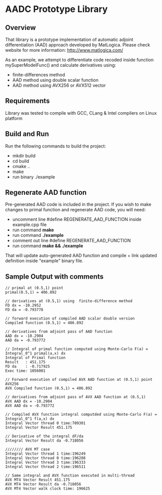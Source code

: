 # AADC Prototype Library

## Overview 

That library is a prototype implementation of automatic adjoint differentiation (AAD) approach developed by MatLogica.
Please check website for more information: http://www.matlogica.com/

As an example, we attempt to differentiate code recoded inside 
function mySuperModelFunc() and calculate derivatives using:
* finite-differences method
* AAD method using double scalar function
* AAD method using AVX256 or AVX512 vector   

## Requirements

Library was tested to compile with GCC, CLang & Intel compilers on Linux platform
 
## Build and Run

Run the following commands to build the project: 
* mkdir build
* cd build
* cmake ..
* make 
* run binary ./example

## Regenerate AAD function

Pre-generated AAD code is included in the project. 
If you wish to make changes to primal function and regenerate AAD code, you will need:
* uncomment line #define REGENERATE_AAD_FUNCTION inside example.cpp file
* run command **make**
* run command **./example**
* comment out line #define REGENERATE_AAD_FUNCTION
* run command **make && ./example**

That will update auto-generated AAD function and compile + link updated definition inside "example" binary file.  

## Sample Output with comments
```
// primal at (0.5,1) point
primal(0.5,1) = 406.892

// derivatives at (0.5,1) using  finite-difference method
FD dx = -10.2952
FD da = -0.793778

// forward execution of compiled AAD scalar double version
Compiled function (0.5,1) = 406.892

// derivatives from adjoint pass of AAD function 
AAD dx = -10.2904
AAD da = -0.793772

// Integral of primal function computed using Monte-Carlo F(a) = Integral_0^1 primal(a,x) dx
Integral of Primal function
Result   : 451.175
FD da    : -0.717925
Exec time: 1056001

// Forward execution of compiled AVX AAD function at (0.5,1) point
AVX256
AVX Compiled function (0.5,1) = 406.892

// derivatives from adjoint pass of AVX AAD function at (0.5,1) 
AVX AAD dx = -10.2904
AVX AAD da = -0.793772

// Compiled AVX function integral computded using Monte-Carlo F(a) = Integral_0^1 f(a,x) dx
Integral Vector thread 0 time:709301
Integral Vector Result 451.175

// Derivative of the integral dF/da
Integral Vector Result da -0.718056

//////// AVX MT case
Integral Vector thread 1 time:196249
Integral Vector thread 0 time:196288
Integral Vector thread 3 time:196333
Integral Vector thread 2 time:196511

// Same integral and AVX function executed in multi-thread
AVX MT4 Vector Result 451.175
AVX MT4 Vector Result da -0.718056
AVX MT4 Vector walk clock time: 196625
```